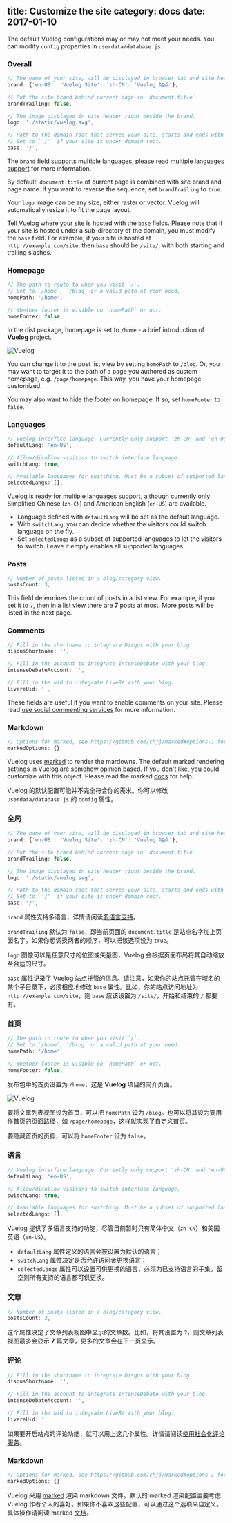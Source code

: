 title: Customize the site
category: docs
date: 2017-01-10
------------------------------------
<!-- en-US:+ -->

The default Vuelog configurations may or may not meet your needs. You can modify `config` properties in `userdata/database.js`.

### Overall

```js
// The name of your site, will be displayed in browser tab and site header.
brand: {'en-US': 'Vuelog Site', 'zh-CN': 'Vuelog 站点'},

// Put the site brand behind current page in `document.title`.
brandTrailing: false,

// The image displayed in site header right beside the brand.
logo: './static/vuelog.svg',

// Path to the domain root that serves your site, starts and ends with slash (`/`).
// Set to `'/'` if your site is under domain root.
base: '/',
```

The `brand` field supports multiple languages, please read [multiple languages support](#/blog/docs/2017/multiple-languages-support) for more information.

By default, `document.title` of current page is combined with site brand and page name. If you want to reverse the sequence, set `brandTrailing` to `true`.

Your `logo` image can be any size, either raster or vector. Vuelog will automatically resize it to fit the page layout.

Tell Vuelog where your site is hosted with the `base` fields. Please note that if your site is hosted under a sub-directory of the domain, you must modify the `base` field. For example, if your site is hosted at `http://example.com/site`, then `base` should be `/site/`, with both starting and trailing slashes.

### Homepage

```js
// The path to route to when you visit `/`.
// Set to `/home`, `/blog` or a valid path at your need.
homePath: '/home',

// Whether footer is visible on `homePath` or not.
homeFooter: false,
```

In the dist package, homepage is set to `/home` - a brief introduction of **Vuelog** project.

![Vuelog](./userdata/images/homepage-en.png)

You can change it to the post list view by setting `homePath` to `/blog`. Or, you may want to target it to the path of a page you authored as custom homepage, e.g. `/page/homepage`. This way, you have your homepage customized.

You may also want to hide the footer on homepage. If so, set `homeFooter` to `false`.

### Languages

```js
// Vuelog interface language. Currently only support 'zh-CN' and 'en-US'.
defaultLang: 'en-US',

// Allow/disallow visitors to switch interface language.
switchLang: true,

// Available languages for switching. Must be a subset of supported languages, or leave empty.
selectedLangs: [],
```

Vuelog is ready for multiple languages support, although currently only Simplified Chinese (`zh-CN`) and American English (`en-US`) are available. 

- Language defined with `defaultLang` will be set as the default language.
- With `switchLang`, you can decide whether the visitors could switch language on the fly.
- Set `selectedLangs` as a subset of supported languages to let the visitors to switch. Leave it empty enables all supported languages.

### Posts

```js
// Number of posts listed in a blog/category view.
postsCount: 3,
```

This field determines the count of posts in a list view. For example, if you set it to `7`, then in a list view there are **7** posts at most. More posts will be listed in the next page.

### Comments

```js
// Fill in the shortname to integrate Disqus with your blog.
disqusShortname: '',

// Fill in the account to integrate IntenseDebate with your blog.
intenseDebateAccount: '',

// Fill in the uid to integrate LiveRe with your blog.
livereUid: '',
```

These fields are useful if you want to enable comments on your site. Please read [use social commenting services](#/blog/docs/2017/use-social-commenting-services) for more information.

### Markdown

```js
// Options for marked, see https://github.com/chjj/marked#options-1 for detail
markedOptions: {}
```

Vuelog uses [marked](https://github.com/chjj/marked) to render the mardowns. The default marked rendering settings in Vuelog are somehow opinion based. If you don't like, you could customize with this object. Please read the marked [docs](https://github.com/chjj/marked#options-1) for help.

<!-- en-US:- -->

<!-- zh-CN:+ -->

Vuelog 的默认配置可能并不完全符合你的需求。你可以修改 `userdata/database.js` 的 `config` 属性。

### 全局

```js
// The name of your site, will be displayed in browser tab and site header.
brand: {'en-US': 'Vuelog Site', 'zh-CN': 'Vuelog 站点'},

// Put the site brand behind current page in `document.title`.
brandTrailing: false,

// The image displayed in site header right beside the brand.
logo: './static/vuelog.svg',

// Path to the domain root that serves your site, starts and ends with slash (`/`).
// Set to `'/'` if your site is under domain root.
base: '/',
```

`brand` 属性支持多语言，详情请阅读[多语言支持](#/blog/docs/2017/multiple-languages-support)。

`brandTrailing` 默认为 `false`，即当前页面的 `document.title` 是站点名字加上页面名字。如果你想调换两者的顺序，可以把该选项设为 `true`。

`logo` 图像可以是任意尺寸的位图或矢量图，Vuelog 会根据页面布局将其自动缩放至合适的尺寸。

`base` 属性记录了 Vuelog 站点托管的信息。请注意，如果你的站点托管在域名的某个子目录下，必须相应地修改 `base` 属性。比如，你的站点访问地址为 `http://example.com/site`，则 `base` 应该设置为 `/site/`，开始和结束的 `/` 都要有。

### 首页

```js
// The path to route to when you visit `/`.
// Set to `/home`, `/blog` or a valid path at your need.
homePath: '/home',

// Whether footer is visible on `homePath` or not.
homeFooter: false,
```

发布包中的首页设置为 `/home`，这是 **Vuelog** 项目的简介页面。

![Vuelog](./userdata/images/homepage-cn.png)

要将文章列表视图设为首页，可以把 `homePath` 设为 `/blog`。也可以将其设为要用作首页的页面路径，如 `/page/homepage`，这样就实现了自定义首页。

要隐藏首页的页脚，可以将 `homeFooter` 设为 `false`。

### 语言

```js
// Vuelog interface language. Currently only support 'zh-CN' and 'en-US'.
defaultLang: 'en-US',

// Allow/disallow visitors to switch interface language.
switchLang: true,

// Available languages for switching. Must be a subset of supported languages, or leave empty.
selectedLangs: [],
```

Vuelog 提供了多语言支持的功能，尽管目前暂时只有简体中文（`zh-CN`）和美国英语（`en-US`）。

- `defaultLang` 属性定义的语言会被设置为默认的语言；
- `switchLang` 属性决定是否允许访问者更换语言；
- `selectedLangs` 属性可以设置可供更换的语言，必须为已支持语言的子集。留空则所有支持的语言都可供更换。

### 文章

```js
// Number of posts listed in a blog/category view.
postsCount: 3,
```

这个属性决定了文章列表视图中显示的文章数。比如，将其设置为 `7`，则文章列表视图最多会显示 **7** 篇文章，更多的文章会在下一页显示。

### 评论

```js
// Fill in the shortname to integrate Disqus with your blog.
disqusShortname: '',

// Fill in the account to integrate IntenseDebate with your blog.
intenseDebateAccount: '',

// Fill in the uid to integrate LiveRe with your blog.
livereUid: ''
```

如果要开启站点的评论功能，就可以用上这几个属性。详情请阅读[使用社会化评论服务](#/blog/docs/2017/use-social-commenting-services)。

### Markdown

```js
// Options for marked, see https://github.com/chjj/marked#options-1 for detail
markedOptions: {}
```

Vuelog 采用 [marked](https://github.com/chjj/marked) 渲染 markdown 文件。默认的 marked 渲染配置主要考虑 Vuelog 作者个人的喜好。如果你不喜欢这些配置，可以通过这个选项来自定义。具体操作请阅读 marked [文档](https://github.com/chjj/marked#options-1)。

<!-- zh-CN:- -->
